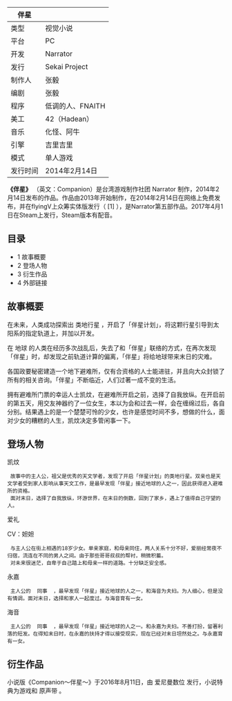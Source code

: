 |  伴星  ||
|---|---|
|类型  |  视觉小说   |
|平台  |  PC   |
|开发  |  Narrator   |
|发行  |  Sekai Project   |
|制作人  |  张毅   |
|编剧  |  张毅   |
|程序  |  低调的人、FNAITH   |
|美工  |  42（Hadean）   |
|音乐  |  化怪、阿牛   |
|引擎  |  吉里吉里   |
|模式  |  单人游戏   |
|发行时间  |  2014年2月14日   |
  
**《伴星》** （英文：Companion）是台湾游戏制作社团  Narrator
制作，2014年2月14日发布的作品。作品由2013年开始制作，在2014年2月14日在网络上免费发布，并在flyingV上众筹实体版发行（  [1]
），是Narrator第五部作品。2017年4月1日在Steam上发行，Steam版本有配音。

##  目录

  * 1  故事概要 
  * 2  登场人物 
  * 3  衍生作品 
  * 4  外部链接 

##  故事概要

在未来，人类成功探索出  类地行星  ，开启了「伴星计划」，将这颗行星引导到太阳系的指定轨道上，并加以开发。

在  地球  的人类在经历多次战乱后，失去了和「伴星」联络的方式，在再次发现「伴星」时，却发现之前轨道计算的偏离，「伴星」将给地球带来末日的灾难。

各国政要秘密建造一个地下避难所，仅有合资格的人士能进驻，并且向大众封锁了所有的相关咨询。「伴星」不断临近，人们过著一成不变的生活。

拥有避难所门票的幸运人士凯炆，在避难所开启之前，选择了自我放纵。在开启前的第五天，用交友神器约了一位女生，本以为会和过去一样，会在缠绵过后，各自分别。结果遇上的是一个楚楚可怜的少女，也许是感觉时间不多，想做的什么，面对少女的糟糕的人生，凯炆决定多管闲事一下。

##  登场人物

凯炆

     故事中的主人公，祖父是优秀的天文学者，发现了开启「伴星计划」的类地行星。双亲也是天文学者受到家人影响从事天文工作，是最早发现「伴星」接近地球的人之一，因此获得进入避难所的资格。 
     面对末日，选择了自我放纵，环游世界，在末日的倒数，回到了家乡，遇上了值得自己守望的人。 

爱礼

CV：妲妲

     与主人公在街上相遇的18岁少女。单亲家庭，和母亲同住，两人关系十分不好，爱丽经常夜不归宿，流连在不同的男人之间。由于那些哥哥叔叔的帮衬，稍微积蓄。 
     对未来很迷茫，自卑于自己踏上和母亲一样的道路。十分缺乏安全感。 

永嘉

     主人公的  同事  ，最早发现「伴星」接近地球的人之一，和海音为夫妇。为人细心，但是没有情调。面对末日，选择和家人一起度过。与海音育有一女。 

海音

     主人公的  同事  ，最早发现「伴星」接近地球的人之一。和永嘉为夫妇。不善打扮，留著利落的短发。在得知末日时，在永嘉的扶持才得以接受现实，现在已经对末日坦然处之。与永嘉育有一女。 

##  衍生作品

小说版《Companion～伴星～》于2016年8月11日，由  爱尼曼数位  发行，小说特典为游戏和  原声带  。